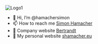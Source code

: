 ![Logo1](https://shamacher.eu/images/logo/logo_short_black_whiteback.png)
- 👋 Hi, I’m @hamachersimon
- 📫 How to reach me [Simon Hamacher](mailto:Simon.Hamacher@bertrandt.com?subject=[GitHub])
- :link: Company website [Bertrandt](https://www.bertrandt.com/en/)
- :link: My personal website [shamacher.eu](https://www.shamacher.eu) 
